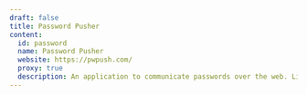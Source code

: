 ```yaml
---
draft: false
title: Password Pusher
content:
  id: password
  name: Password Pusher
  website: https://pwpush.com/
  proxy: true
  description: An application to communicate passwords over the web. Links to passwords expire after a certain number of views and/or time has passed.
---
```

